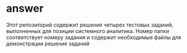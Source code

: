 # answer

Этот репозиторий содержит решения четырех тестовых заданий, выполненных для позиции системного аналитика.
Номер папки соответствует номеру задания и содержит необходимые файлы для демонстрации решения заданий
